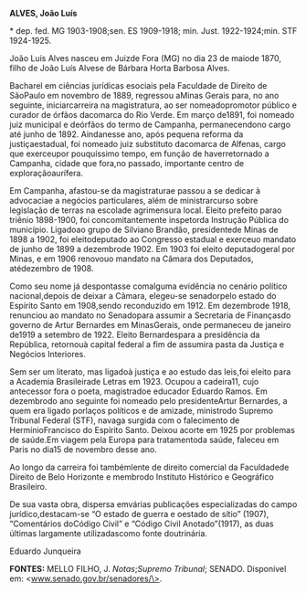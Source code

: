 **ALVES, João Luís**

\* dep. fed. MG 1903-1908;sen. ES 1909-1918; min. Just. 1922-1924;min.
STF 1924-1925.

João Luís Alves nasceu em Juizde Fora (MG) no dia 23 de maiode 1870,
filho de João Luís Alvese de Bárbara Horta Barbosa Alves.

Bacharel em ciências jurídicas esociais pela Faculdade de Direito de
SãoPaulo em novembro de 1889, regressou aMinas Gerais para, no ano
seguinte, iniciarcarreira na magistratura, ao ser nomeadopromotor
público e curador de órfãos dacomarca do Rio Verde. Em março de1891, foi
nomeado juiz municipal e deórfãos do termo de Campanha, permanecendono
cargo até junho de 1892. Aindanesse ano, após pequena reforma da
justiçaestadual, foi nomeado juiz substituto dacomarca de Alfenas, cargo
que exerceupor pouquíssimo tempo, em função de haverretornado a
Campanha, cidade que fora,no passado, importante centro de
exploraçãoaurífera.

Em Campanha, afastou-se da magistraturae passou a se dedicar à
advocaciae a negócios particulares, além de ministrarcurso sobre
legislação de terras na escolade agrimensura local. Eleito prefeito
parao triênio 1898-1900, foi concomitantemente inspetorda Instrução
Pública do município. Ligadoao grupo de Silviano Brandão, presidentede
Minas de 1898 a 1902, foi eleitodeputado ao Congresso estadual e
exerceuo mandato de junho de 1899 a dezembrode 1902. Em 1903 foi eleito
deputadogeral por Minas, e em 1906 renovouo mandato na Câmara dos
Deputados, atédezembro de 1908.

Como seu nome já despontasse comalguma evidência no cenário político
nacional,depois de deixar a Câmara, elegeu-se senadorpelo estado do
Espírito Santo em 1908,sendo reconduzido em 1912. Em dezembrode 1918,
renunciou ao mandato no Senadopara assumir a Secretaria de Finançasdo
governo de Artur Bernardes em MinasGerais, onde permaneceu de janeiro
de1919 a setembro de 1922. Eleito Bernardespara a presidência da
República, retornouà capital federal a fim de assumira pasta da Justiça
e Negócios Interiores.

Sem ser um literato, mas ligadoà justiça e ao estudo das leis,foi eleito
para a Academia Brasileirade Letras em 1923. Ocupou a cadeira11, cujo
antecessor fora o poeta, magistradoe educador Eduardo Ramos. Em
dezembrodo ano seguinte foi nomeado pelo presidenteArtur Bernardes, a
quem era ligado porlaços políticos e de amizade, ministrodo Supremo
Tribunal Federal (STF), navaga surgida com o falecimento de
HermínioFrancisco do Espírito Santo. Deixou acorte em 1925 por problemas
de saúde.Em viagem pela Europa para tratamentoda saúde, faleceu em Paris
no dia15 de novembro desse ano.

Ao longo da carreira foi tambémlente de direito comercial da Faculdadede
Direito de Belo Horizonte e membrodo Instituto Histórico e Geográfico
Brasileiro.

De sua vasta obra, dispersa emvárias publicações especializadas do campo
jurídico,destacam-se “O estado de guerra e oestado de sítio” (1907),
“Comentários doCódigo Civil” e “Código Civil Anotado”(1917), as duas
últimas largamente utilizadascomo fonte doutrinária.

Eduardo Junqueira

**FONTES:** MELLO FILHO, J. *Notas*;*Supremo Tribunal*; SENADO.
Disponível em: \<www.senado.gov.br/senadores/\>.
